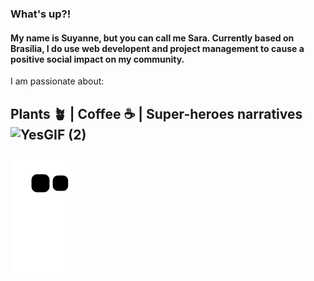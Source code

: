 ### What's up?!

#### My name is Suyanne, but you can call me Sara. Currently based on Brasília, I do use web developent and project management to cause a positive social impact on my community.
I am passionate about:

## Plants 🪴 | Coffee ☕ | Super-heroes narratives ![YesGIF (2)](https://user-images.githubusercontent.com/66568437/148664466-61b8be47-4661-474b-ae24-99482e5d63fa.gif)








![Snake animation](https://github.com/Suyannesara/Suyannesara/blob/output/github-contribution-grid-snake.svg)
